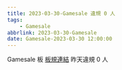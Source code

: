 ```yaml
---
title: 2023-03-30-Gamesale 違規 0 人
tags:
    - Gamesale
abbrlink: 2023-03-30-Gamesale
date: Gamesale-2023-03-30 12:00:00
---
```

Gamesale 板 [板規連結](https://www.ptt.cc/bbs/Gossiping/M.1637425085.A.07D.html)
昨天違規 0 人
